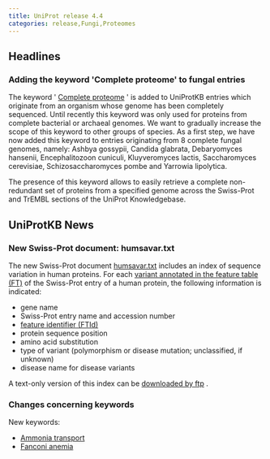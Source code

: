 ```yaml
---
title: UniProt release 4.4
categories: release,Fungi,Proteomes
---
```


## Headlines

### Adding the keyword 'Complete proteome' to fungal entries

The keyword ' [Complete proteome](http://www.uniprot.org/keywords/KW-0181) ' is added to UniProtKB entries which originate from an organism whose genome has been completely sequenced. Until recently this keyword was only used for proteins from complete bacterial or archaeal genomes. We want to gradually increase the scope of this keyword to other groups of species. As a first step, we have now added this keyword to entries originating from 8 complete fungal genomes, namely: Ashbya gossypii, Candida glabrata, Debaryomyces hansenii, Encephalitozoon cuniculi, Kluyveromyces lactis, Saccharomyces cerevisiae, Schizosaccharomyces pombe and Yarrowia lipolytica.

The presence of this keyword allows to easily retrieve a complete non- redundant set of proteins from a specified genome across the Swiss-Prot and TrEMBL sections of the UniProt Knowledgebase.

## UniProtKB News

### New Swiss-Prot document: humsavar.txt

The new Swiss-Prot document [humsavar.txt](http://www.uniprot.org/docs/humsavar) includes an index of sequence variation in human proteins. For each [variant annotated in the feature table (FT)](http://www.uniprot.org/manual/variant) of the Swiss-Prot entry of a human protein, the following information is indicated:

-   gene name
-   Swiss-Prot entry name and accession number
-   [feature identifier (FTId)](http://www.uniprot.org/docs/userman.htm#FTID)
-   protein sequence position
-   amino acid substitution
-   type of variant (polymorphism or disease mutation; unclassified, if unknown)
-   disease name for disease variants

A text-only version of this index can be [downloaded by ftp](ftp://ftp.uniprot.org/pub/databases/uniprot/knowledgebase/docs/humsavar.txt) .

### Changes concerning keywords

New keywords:

-   [Ammonia transport](http://www.uniprot.org/keywords/KW-0924)
-   [Fanconi anemia](http://www.uniprot.org/keywords/KW-0923)
